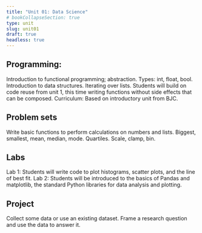 ```yaml
---
title: "Unit 01: Data Science"
# bookCollapseSection: true
type: unit
slug: unit01
draft: true
headless: true
---
```


## Programming:
Introduction to functional programming; abstraction. Types: int, float, bool. Introduction to data structures. Iterating over lists. Students will build on code reuse from unit 1, this time writing functions without side effects that can be composed. Curriculum: Based on introductory unit from BJC.

## Problem sets
Write basic functions to perform calculations on numbers and lists. Biggest, smallest, mean, median, mode. Quartiles. Scale, clamp, bin.

## Labs
Lab 1: Students will write code to plot histograms, scatter plots, and the line of best fit. Lab 2: Students will be introduced to the basics of Pandas and matplotlib, the standard Python libraries for data analysis and plotting.

## Project
Collect some data or use an existing dataset. Frame a research question and use the data to answer it.
